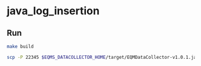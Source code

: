 # java_log_insertion

## Run

```bash
make build
```

```bash
scp -P 22345 $EQMS_DATACOLLECTOR_HOME/target/EQMDataCollector-v1.0.1.jar 39_honeypot:/home/isslab/Developer/log_metric_analyze_framework/target/eqms-v220603/eqms-data-collector/target
```
